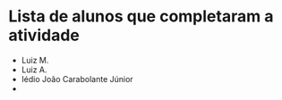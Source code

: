 # Lista de alunos que completaram a atividade
* Luiz M.
* Luiz A.
* Iédio João Carabolante Júnior 
*
